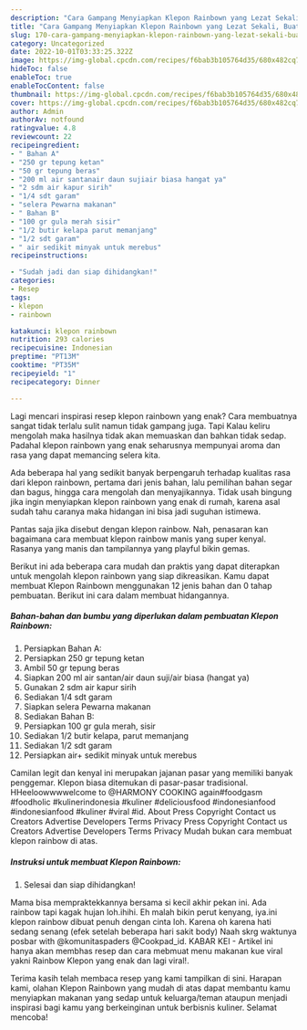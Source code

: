 ```yaml
---
description: "Cara Gampang Menyiapkan Klepon Rainbown yang Lezat Sekali, Buat Buka Puasa Enak Banget"
title: "Cara Gampang Menyiapkan Klepon Rainbown yang Lezat Sekali, Buat Buka Puasa Enak Banget"
slug: 170-cara-gampang-menyiapkan-klepon-rainbown-yang-lezat-sekali-buat-buka-puasa-enak-banget
category: Uncategorized
date: 2022-10-01T03:33:25.322Z
image: https://img-global.cpcdn.com/recipes/f6bab3b105764d35/680x482cq70/klepon-rainbown-foto-resep-utama.jpg
hideToc: false
enableToc: true
enableTocContent: false
thumbnail: https://img-global.cpcdn.com/recipes/f6bab3b105764d35/680x482cq70/klepon-rainbown-foto-resep-utama.jpg
cover: https://img-global.cpcdn.com/recipes/f6bab3b105764d35/680x482cq70/klepon-rainbown-foto-resep-utama.jpg
author: Admin
authorAv: notfound
ratingvalue: 4.8
reviewcount: 22
recipeingredient:
- " Bahan A"
- "250 gr tepung ketan"
- "50 gr tepung beras"
- "200 ml air santanair daun sujiair biasa hangat ya"
- "2 sdm air kapur sirih"
- "1/4 sdt garam"
- "selera Pewarna makanan"
- " Bahan B"
- "100 gr gula merah sisir"
- "1/2 butir kelapa parut memanjang"
- "1/2 sdt garam"
- " air sedikit minyak untuk merebus"
recipeinstructions:

- "Sudah jadi dan siap dihidangkan!"
categories:
- Resep
tags:
- klepon
- rainbown

katakunci: klepon rainbown 
nutrition: 293 calories
recipecuisine: Indonesian
preptime: "PT13M"
cooktime: "PT35M"
recipeyield: "1"
recipecategory: Dinner

---
```



Lagi mencari inspirasi resep klepon rainbown yang enak? Cara membuatnya sangat tidak terlalu sulit namun tidak gampang juga. Tapi Kalau keliru mengolah maka hasilnya tidak akan memuaskan dan bahkan tidak sedap. Padahal klepon rainbown yang enak seharusnya mempunyai aroma dan rasa yang dapat memancing selera kita.


Ada beberapa hal yang sedikit banyak berpengaruh terhadap kualitas rasa dari klepon rainbown, pertama dari jenis bahan, lalu pemilihan bahan segar dan bagus, hingga cara mengolah dan menyajikannya. Tidak usah bingung jika ingin menyiapkan klepon rainbown yang enak di rumah, karena asal sudah tahu caranya maka hidangan ini bisa jadi suguhan istimewa.

Pantas saja jika disebut dengan klepon rainbow. Nah, penasaran kan bagaimana cara membuat klepon rainbow manis yang super kenyal. Rasanya yang manis dan tampilannya yang playful bikin gemas.


Berikut ini ada beberapa cara mudah dan praktis yang dapat diterapkan untuk mengolah klepon rainbown yang siap dikreasikan. Kamu dapat membuat Klepon Rainbown menggunakan 12 jenis bahan dan 0 tahap pembuatan. Berikut ini cara dalam membuat hidangannya.

<!--inarticleads1-->

##### Bahan-bahan dan bumbu yang diperlukan dalam pembuatan Klepon Rainbown:

1. Persiapkan  Bahan A:
1. Persiapkan 250 gr tepung ketan
1. Ambil 50 gr tepung beras
1. Siapkan 200 ml air santan/air daun suji/air biasa (hangat ya)
1. Gunakan 2 sdm air kapur sirih
1. Sediakan 1/4 sdt garam
1. Siapkan selera Pewarna makanan
1. Sediakan  Bahan B:
1. Persiapkan 100 gr gula merah, sisir
1. Sediakan 1/2 butir kelapa, parut memanjang
1. Sediakan 1/2 sdt garam
1. Persiapkan  air+ sedikit minyak untuk merebus


Camilan legit dan kenyal ini merupakan jajanan pasar yang memiliki banyak penggemar. Klepon biasa ditemukan di pasar-pasar tradisional. HHeeloowwwwelcome to @HARMONY COOKING again#foodgasm #foodholic #kulinerindonesia #kuliner #deliciousfood #indonesianfood #indonesianfood #kuliner #viral #id. About Press Copyright Contact us Creators Advertise Developers Terms Privacy Press Copyright Contact us Creators Advertise Developers Terms Privacy Mudah bukan cara membuat klepon rainbow di atas. 

<!--inarticleads2-->

##### Instruksi untuk membuat Klepon Rainbown:


1. Selesai dan siap dihidangkan!

Mama bisa mempraktekkannya bersama si kecil akhir pekan ini. Ada rainbow tapi kagak hujan loh.ihihi. Eh malah bikin perut kenyang, iya.ini klepon rainbow dibuat penuh dengan cinta loh. Karena oh karena hati sedang senang (efek setelah beberapa hari sakit body) Naah skrg waktunya posbar with @komunitaspaders @Cookpad_id. KABAR KEI - Artikel ini hanya akan membhas resep dan cara mebmuat menu makanan kue viral yakni Rainbow Klepon yang enak dan lagi viral!. 

Terima kasih telah membaca resep yang kami tampilkan di sini. Harapan kami, olahan Klepon Rainbown yang mudah di atas dapat membantu kamu menyiapkan makanan yang sedap untuk keluarga/teman ataupun menjadi inspirasi bagi kamu yang berkeinginan untuk berbisnis kuliner. Selamat mencoba!

